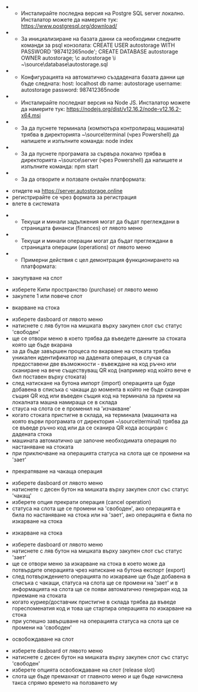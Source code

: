 * * Инсталирайте последна версия на Postgre SQL server локално. Инсталатор можете да намерите тук:
https://www.postgresql.org/download/

* * За инициализиране на базата данни са необходими следните команди за psql конзолата:
CREATE USER autostorage WITH PASSWORD '987412365node';
CREATE DATABASE autostorage OWNER autostorage;
\c autostorage
\i ~\source\database\autostorage.sql

* * Конфигурацията на автоматично създадената базата данни ще бъде следната:
    host: localhost
    db name: autostorage
    username: autostorage
    password: 987412365node

* * Инсталирайте последнат версия на Node JS. Инсталатор можете да намерите тук:
https://nodejs.org/dist/v12.16.2/node-v12.16.2-x64.msi

* * За да пуснете терминала (компютъра контролиращ машината) трябва в директорията ~\source\terminal (чрез Powershell) да напишете и изпълните команда: node index

* * За да пуснете програмата за сървъра локално трябва в директорията ~\source\server (чрез Powershell) да напишете и изпълните команда: npm start

* * За да отворите и ползвате онлайн платформата:
 - отидете на https://server.autostorage.online
 - регистрирайте се чрез формата за регистрация
 - влете в системата

* * Текущи и минали задължения могат да бъдат преглеждани в страницата финанси (finances) от лявото меню

* * Текущи и минали операции могат да бъдат преглеждани в страницата операции (operations) от лявото меню

* * Примерни действия с цел демонтрация функционирането на платформата:
 * закупуване на слот
 - изберете Кипи пространство (purchase) от лявото меню
 - закупете 1 или повече слот
 * вкарване на стока
 - изберете dasboard от лявото меню
 - натиснете с ляв бутон на мишката върху закупен слот със статус 'свободен'
 - ще се отвори меню в което трябва да въведете данните за стоката която ще бъде вкарана
 - за да бъде завършен процеса по вкарване на стоката трябва уникален идентификатор на дадената операция, в случая са предоставени две възможности - въвеждане на код ръчно или сканиране на вече съществуващ QR код (например код който вече е бил поставен върху стоката)
 - след натискане на бутона импорт (import) операцията ще буде добавена в списъка с чакащи до момента в който не бъде сканиран същия QR код или въведен същия код на терминала за прием на локалната машна намираща се в склада
 - стауса на слота се е променил на 'изчакване'
 - когато стоката пристигне в склада, на терминала (машината на която върви програмата от директория ~\source\terminal) трябва да се въведе ръчно код или да се сканира QR кода асоциран с дадената стока
 - машината автоматично ще започне необходимата операция по настаняване на стоката
 - при приключване на операцията статуса на слота ще се промени на 'зает'
 * прекратяване на чакаща операция
 - изберете dasboard от лявото меню
 - натиснете с десен бутон на мишката върху закупен слот със статус 'чакащ'
 - изберете опция прекрати операция (cancel operation)
 - статуса на слота ще се промени на 'свободен', ако операцията е била по настаняване на стока или на 'зает', ако операцията е била по изкарване на стока
 * изкарване на стока
 - изберете dasboard от лявото меню
 - натиснете с ляв бутон на мишката върху закупен слот със статус 'зает'
 - ще се отвори меню за изкарване на стока в което може да потвърдите операцията чрез натискане на бутона експорт (export)
 - след потвърждението операцията по изкарване ще бъде добавена в списъка с чакащи, статуса на слота ще се промени на 'зает' и в информацията на слота ще се появи автоматично генериран код за приемане на стоката
 - когато куриер/доставчик пристигне в склада трябва да въведе гореспоменатия код и това ще стартира операцията по изкарване на стока
 - при успешно завършване на операцията статуса на слота ще се промени на 'свободен'
 * освобождаване на слот
 - изберете dasboard от лявото меню
 - натиснете с десен бутон на мишката върху закупен слот със статус 'свободен'
 - изберете опцията освобождаване на слот (release slot)
 - слота ще бъде премахнат от главното меню и ще бъде начислена такса спрямо времето на ползването му

